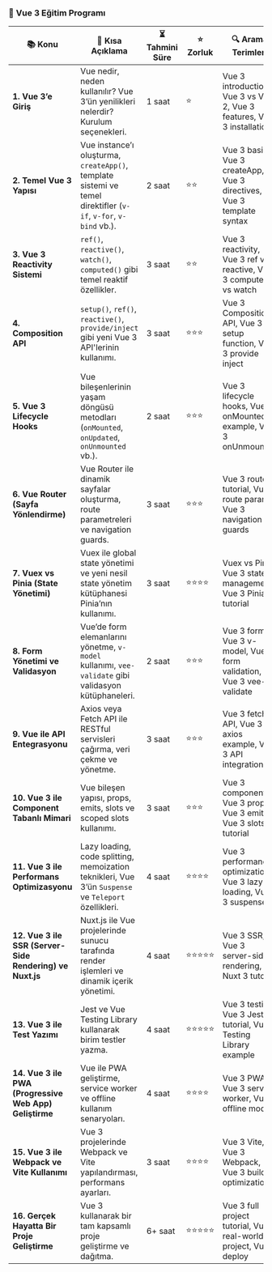 ### 📌 **Vue 3 Eğitim Programı**  

| 📚 **Konu** | 📝 **Kısa Açıklama** | ⏳ **Tahmini Süre** | ⭐ **Zorluk** | 🔍 **Arama Terimleri** |
|------------|----------------------|--------------------|-------------------|--------------------------------------------|
| **1. Vue 3’e Giriş** | Vue nedir, neden kullanılır? Vue 3’ün yenilikleri nelerdir? Kurulum seçenekleri. | 1 saat | ⭐ | Vue 3 introduction, Vue 3 vs Vue 2, Vue 3 features, Vue 3 installation |
| **2. Temel Vue 3 Yapısı** | Vue instance’ı oluşturma, `createApp()`, template sistemi ve temel direktifler (`v-if`, `v-for`, `v-bind` vb.). | 2 saat | ⭐⭐ | Vue 3 basics, Vue 3 createApp, Vue 3 directives, Vue 3 template syntax |
| **3. Vue 3 Reactivity Sistemi** | `ref()`, `reactive()`, `watch()`, `computed()` gibi temel reaktif özellikler. | 3 saat | ⭐⭐ | Vue 3 reactivity, Vue 3 ref vs reactive, Vue 3 computed vs watch |
| **4. Composition API** | `setup()`, `ref()`, `reactive()`, `provide/inject` gibi yeni Vue 3 API'lerinin kullanımı. | 3 saat | ⭐⭐⭐ | Vue 3 Composition API, Vue 3 setup function, Vue 3 provide inject |
| **5. Vue 3 Lifecycle Hooks** | Vue bileşenlerinin yaşam döngüsü metodları (`onMounted`, `onUpdated`, `onUnmounted` vb.). | 2 saat | ⭐⭐⭐ | Vue 3 lifecycle hooks, Vue 3 onMounted example, Vue 3 onUnmounted |
| **6. Vue Router (Sayfa Yönlendirme)** | Vue Router ile dinamik sayfalar oluşturma, route parametreleri ve navigation guards. | 3 saat | ⭐⭐⭐ | Vue 3 router tutorial, Vue 3 route params, Vue 3 navigation guards |
| **7. Vuex vs Pinia (State Yönetimi)** | Vuex ile global state yönetimi ve yeni nesil state yönetim kütüphanesi Pinia’nın kullanımı. | 3 saat | ⭐⭐⭐⭐ | Vuex vs Pinia, Vue 3 state management, Vue 3 Pinia tutorial |
| **8. Form Yönetimi ve Validasyon** | Vue’de form elemanlarını yönetme, `v-model` kullanımı, `vee-validate` gibi validasyon kütüphaneleri. | 2 saat | ⭐⭐⭐ | Vue 3 forms, Vue 3 v-model, Vue 3 form validation, Vue 3 vee-validate |
| **9. Vue ile API Entegrasyonu** | Axios veya Fetch API ile RESTful servisleri çağırma, veri çekme ve yönetme. | 3 saat | ⭐⭐⭐ | Vue 3 fetch API, Vue 3 axios example, Vue 3 API integration |
| **10. Vue 3 ile Component Tabanlı Mimari** | Vue bileşen yapısı, props, emits, slots ve scoped slots kullanımı. | 3 saat | ⭐⭐⭐ | Vue 3 components, Vue 3 props, Vue 3 emits, Vue 3 slots tutorial |
| **11. Vue 3 ile Performans Optimizasyonu** | Lazy loading, code splitting, memoization teknikleri, Vue 3’ün `Suspense` ve `Teleport` özellikleri. | 4 saat | ⭐⭐⭐⭐ | Vue 3 performance optimization, Vue 3 lazy loading, Vue 3 suspense |
| **12. Vue 3 ile SSR (Server-Side Rendering) ve Nuxt.js** | Nuxt.js ile Vue projelerinde sunucu tarafında render işlemleri ve dinamik içerik yönetimi. | 4 saat | ⭐⭐⭐⭐⭐ | Vue 3 SSR, Vue 3 server-side rendering, Nuxt 3 tutorial |
| **13. Vue 3 ile Test Yazımı** | Jest ve Vue Testing Library kullanarak birim testler yazma. | 4 saat | ⭐⭐⭐⭐⭐ | Vue 3 testing, Vue 3 Jest tutorial, Vue Testing Library example |
| **14. Vue 3 ile PWA (Progressive Web App) Geliştirme** | Vue ile PWA geliştirme, service worker ve offline kullanım senaryoları. | 4 saat | ⭐⭐⭐⭐ | Vue 3 PWA, Vue 3 service worker, Vue 3 offline mode |
| **15. Vue 3 ile Webpack ve Vite Kullanımı** | Vue 3 projelerinde Webpack ve Vite yapılandırması, performans ayarları. | 3 saat | ⭐⭐⭐⭐ | Vue 3 Vite, Vue 3 Webpack, Vue 3 build optimization |
| **16. Gerçek Hayatta Bir Proje Geliştirme** | Vue 3 kullanarak bir tam kapsamlı proje geliştirme ve dağıtma. | 6+ saat | ⭐⭐⭐⭐⭐ | Vue 3 full project tutorial, Vue 3 real-world project, Vue 3 deploy |
